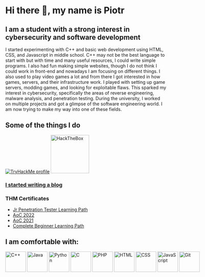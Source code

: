 # Hi there 👋, my name is Piotr
## I am a student with a strong interest in cybersecurity and software development
I started experimenting with C++ and basic web development using HTML, CSS, and Javascript in middle school. C++ may not be the best language to start with but with time and many useful resources, I could write simple programs. I also had fun making simple websites, though I do not think I could work in front-end and nowadays I am focusing on different things. I also used to play video games a lot and from there I got interested in how games, servers, and their infrastructure work. I played with setting up game servers, modding games, and looking for exploitable flaws. This sparked my interest in cybersecurity, specifically the areas of reverse engineering, malware analysis, and penetration testing. During the university, I worked on multiple projects and got a glimpse of the software engineering world. I am now trying to make my way into one of these fields. 

<!--
**pwicz/pwicz** is a ✨ _special_ ✨ repository because its `README.md` (this file) appears on your GitHub profile.

Here are some ideas to get you started:

- 🔭 I’m currently working on ...
- 🌱 I’m currently learning ...
- 👯 I’m looking to collaborate on ...
- 🤔 I’m looking for help with ...
- 💬 Ask me about ...
- 📫 How to reach me: ...
- 😄 Pronouns: ...
- ⚡ Fun fact: ...
-->

## Some of the things I do
[<img src="https://tryhackme-badges.s3.amazonaws.com/Moteke.png" alt="TryHackMe profile">](https://tryhackme.com/p/Moteke)
[<img src="https://www.hackthebox.com/images/htb_socialmedia_cover.png" alt="HackTheBox" style="width: 120px">](https://www.hackthebox.com/)

### [I started writing a blog](https://pwicz.github.io/)

### THM Certificates
* [Jr Penetration Tester Learning Path](https://tryhackme-certificates.s3-eu-west-1.amazonaws.com/THM-3VHCIIAILQ.png)
* [AoC 2022](https://tryhackme-certificates.s3-eu-west-1.amazonaws.com/THM-WQDBBAS7MR.png)
* [AoC 2021](https://tryhackme-certificates.s3-eu-west-1.amazonaws.com/THM-6C4H5WL9FR.png)
* [Complete Beginner Learning Path](https://tryhackme-certificates.s3-eu-west-1.amazonaws.com/THM-YILTTKF53A.png)


## I am comfortable with:
<div style="display: flex; flex-direction: row;">
<img height="64" width="64" src="https://cdn.simpleicons.org/cplusplus" alt="C++" />
&nbsp;
<img height="64" width="64" src="https://cdn.worldvectorlogo.com/logos/java.svg" alt="Java" />
&nbsp;
<img height="64" width="64" src="https://cdn.simpleicons.org/python" alt="Python" />
&nbsp;
<img height="64" width="64" src="https://cdn.simpleicons.org/c" alt="C" />
&nbsp;
<img height="64" width="64" src="https://cdn.simpleicons.org/php" alt="PHP" />
&nbsp;
<img height="64" width="64" src="https://cdn.simpleicons.org/html5" alt="HTML" />
&nbsp;
<img height="64" width="64" src="https://cdn.simpleicons.org/css3" alt="CSS" />
&nbsp;
<img height="64" width="64" src="https://cdn.simpleicons.org/javascript" alt="JavaScript" />
&nbsp;
<img height="64" width="64" src="https://cdn.simpleicons.org/git" alt="Git" />
</div>
